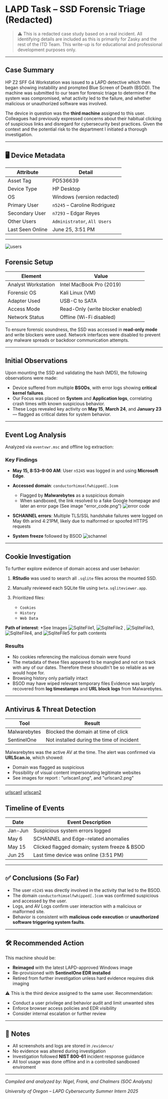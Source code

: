 # LAPD Task – SSD Forensic Triage (Redacted)

> ⚠️ This is a redacted case study based on a real incident. All identifying details are included as this is primarily for Zasky and the rest of the ITD Team.
> This write-up is for educational and professional development purposes only.

---

## Case Summary

HP Z2 SFF G4 Workstation was issued to a LAPD detective which then began showing instability and prompted Blue Screen of Death (BSOD). The machine was submitted to our team for forensic triage to determine if the system was compromised, what activity led to the failure, and whether malicious or unauthorized software was involved.

The device in question was the **third machine** assigned to this user. Colleagues had previously expressed concerns about their habitual clicking of suspicious links and disregard for cybersecurity best practices. Given the context and the potential risk to the department I initiated a thorough investigation.

---

## 🖥️ Device Metadata

| Attribute        | Detail                       |
| ---------------- | ---------------------------- |
| Asset Tag        | PD536639                     |
| Device Type      | HP Desktop                   |
| OS               | Windows (version redacted)   |
| Primary User     | `n5245` – Caroline Rodriguez |
| Secondary User   | `n7293` – Edgar Reyes        |
| Other Users      | `Administrator`, `All Users` |
| Last Seen Online | June 25, 3:51 PM             |

---
 ![users](../evidence/users.png)

## Forensic Setup

| Element             | Value                             |
| ------------------- | --------------------------------- |
| Analyst Workstation | Intel MacBook Pro (2019)          |
| Forensic OS         | Kali Linux (VM)                   |
| Adapter Used        | USB-C to SATA                     |
| Access Mode         | Read-Only (write blocker enabled) |
| Network Status      | Offline (Wi-Fi disabled)          |

To ensure forensic soundness, the SSD was accessed in **read-only mode** and write blockers were used. Network interfaces were disabled to prevent any malware spreads or backdoor communication attempts.

---

## Initial Observations

Upon mounting the SSD and validating the hash (MD5), the following observations were made:

* Device suffered from multiple **BSODs**, with error logs showing **critical kernel failures**.
* Our Focus was placed on **System** and **Application logs**, correlating crash times with known suspicious behavior.
* These Logs revealed key activity on **May 15**, **March 24**, and **January 23** — flagged as critical dates for system behavior.

---

## Event Log Analysis

Analyzed via `eventvwr.msc` and offline log extraction:

### Key Findings

* **May 15, 8:53–9:00 AM**: User `n5245` was logged in and using **Microsoft Edge**.
* **Accessed domain**: `conductorhimselfwhipped[.]com`

  * Flagged by **Malwarebytes** as a suspicious domain
  * When sandboxed, the link resolved to a fake Google homepage and later an error page (See image "error_code.png")
 ![error code](../evidence/error_code.png)
* **SCHANNEL errors**: Multiple TLS/SSL handshake failures were logged on May 6th arind 4:21PM, likely due to malformed or spoofed HTTPS requests
* **System freeze** followed by BSOD
![schannel](../evidence/schannelcode.png)
---

## Cookie Investigation

To further explore evidence of domain access and user behavior:

1. **RStudio** was used to search all `.sqlite` files across the mounted SSD.
2. Manually reviewed each SQLite file using `beta.sqliteviewer.app`.
3. Prioritized files:

   * `Cookies`
   * `History`
   * `Web Data`

**Path of interest**:
*See Images ![SqliteFile1](../evidence/sqlite1.png), ![SqliteFile2](../evidence/sqlite2.png) , ![SqliteFile3](../evidence/pathtosqlite1.png), ![SqliteFile4](../evidence/pathtosqlite2.png), and ![SqliteFile5](../evidence/n5245sqlite.png) for path contents

### Results

* No cookies referencing the malicious domain were found
* The metadata of these files appeared to be mangled and not on track with any of our dates. Therefore these shoudln't be so reliable as we would hope for.
* Browsing history only partially intact
* BSOD may have wiped relevant temporary files
Evidence was largely recovered from **log timestamps** and **URL block logs** from Malwarebytes.

---

## Antivirus & Threat Detection

| Tool         | Result                                    |
| ------------ | ----------------------------------------- |
| Malwarebytes | Blocked the domain at time of click       |
| SentinelOne  | Not installed during the time of incident |

Malwarebytes was the active AV at the time. The alert was confirmed via **URLScan.io**, which showed:

* Domain was flagged as suspicious
* Possibility of visual content impersonating legitimate websites
* See images for report : "urlscan1.png", and "urlscan2.png"
---
[urlscan1](../evidence/urlscan1.png)
[urlscan2](../evidence/urlscan2.png)

## Timeline of Events

| Date   | Event Description                            |
| ------ | -------------------------------------------- |
| Jan-Jun| Suspicious system errors logged              |
| May 6  | SCHANNEL and Edge-related anomalies          |
| May 15 | Clicked flagged domain; system freeze & BSOD |
| Jun 25 | Last time device was online (3:51 PM)        |

---

## ✅ Conclusions (So Far)

* The user `n5245` was directly involved in the activity that led to the BSOD.
* The domain `conductorhimselfwhipped[.]com` was confirmed suspicious and accessed by the user.
* Logs, and AV Logs confirm user interaction with a malicious or malformed site.
* Behavior is consistent with **malicious code execution** or **unauthorized software triggering system faults**.

---

## 🛠️ Recommended Action

This machine should be:

* **Reimaged** with the latest LAPD-approved Windows image
* Re-provisioned with **SentinelOne EDR installed**
* Retired from further investigation unless hard evidence requires disk imaging

⚠️ This is the third device assigned to the same user. Recommendation:

* Conduct a user privilege and behavior audit and limit unwanted sites
* Enforce browser access policies and EDR visibility
* Consider internal escalation or further review

---

## 🔖 Notes

* All screenshots and logs are stored in `/evidence/`
* No evidence was altered during investigation
* Investigation followed **NIST 800-61** incident response guidance
* All tool usage was done offline and in a controlled sandboxed enviroment

---

*Compiled and analyzed by: Nigel, Frank, and Chalmers (SOC Analysts)*

*University of Oregon – LAPD Cybersecurity Summer Intern 2025*

